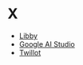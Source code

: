 # X

- [Libby](https://libbyapp.com/shelf)
- [Google AI Studio](https://aistudio.google.com/prompts/new_chat)
- [Twillot](https://www.twillot.com/twitter-bookmarks)
